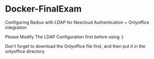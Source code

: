 # Docker-FinalExam
Configuring Radius with LDAP for Nexcloud Authentication + Onlyoffice integration


Please Modify The LDAP Configuration first before using :)

Don't forget to download the Onlyoffice file first, and then put it in the onlyoffice directory
